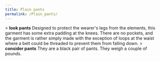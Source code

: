 ```yaml
---
title: Plain pants
permalink: /Plain_pants/
---
```


\> **look pants**
Designed to protect the wearer's legs from the elements, this garment
has some
extra padding at the knees. There are no pockets, and the garment is
rather
simply made with the exception of loops at the waist where a belt could
be
threaded to prevent them from falling down.
\> **consider pants**
They are a black pair of pants.
They weigh a couple of pounds.